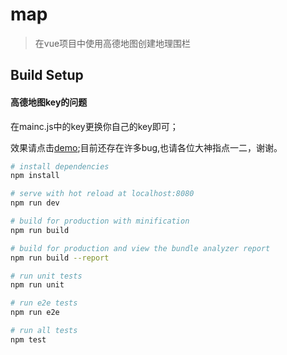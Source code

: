 # map

> 在vue项目中使用高德地图创建地理围栏

## Build Setup

#### 高德地图key的问题
在mainc.js中的key更换你自己的key即可；

效果请点击[demo](http://www.zhanglin168.cn/map/index.html);目前还存在许多bug,也请各位大神指点一二，谢谢。
``` bash
# install dependencies
npm install

# serve with hot reload at localhost:8080
npm run dev

# build for production with minification
npm run build

# build for production and view the bundle analyzer report
npm run build --report

# run unit tests
npm run unit

# run e2e tests
npm run e2e

# run all tests
npm test
```